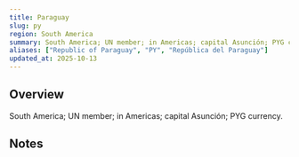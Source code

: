 ```yaml
---
title: Paraguay
slug: py
region: South America
summary: South America; UN member; in Americas; capital Asunción; PYG currency.
aliases: ["Republic of Paraguay", "PY", "República del Paraguay"]
updated_at: 2025-10-13
---
```


## Overview

South America; UN member; in Americas; capital Asunción; PYG currency.

## Notes

<!-- Add your first note below -->
